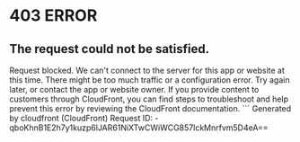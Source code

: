 # 403 ERROR

## The request could not be satisfied.

Request blocked. We can't connect to the server for this app or website at this time. There might be too much traffic or a configuration error. Try again later, or contact the app or website owner. If you provide content to customers through CloudFront, you can find steps to troubleshoot and help prevent this error by reviewing the CloudFront documentation. ```
Generated by cloudfront (CloudFront)
Request ID: -qboKhnB1E2h7y1kuzp6lJAR61NiXTwCWiWCG857lckMnrfvm5D4eA==

```


